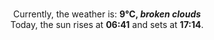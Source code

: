<p  align="center"><br/>Currently, the weather is: <b> 9°C, <i>broken clouds</i></b></br>Today, the sun rises at <b>06:41</b> and sets at <b>17:14</b>.</p>